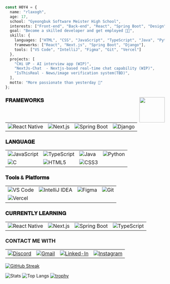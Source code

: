 ```ts
const H0Y4 = {
  name: "rlaxogh",
  age: 17,
  school: "Gyeongbuk Software Meister High School",
  interests: ["Front-end", "Back-end", "React", "Spring Boot", "Design", "AI", "Real-time apps"],
  goal: "Become a skilled developer and get employed 👨‍💻",
  skills: {
    languages: ["HTML", "CSS", "JavaScript", "TypeScript", "Java", "Python", "C", "Styled-components"],
    frameworks: ["React", "Next.js", "Spring Boot", "Django"],
    tools: ["VS Code", "IntelliJ", "Figma", "Git", "Vercel"]
  },
  projects: [
    "CHi UP - AI interview app (WIP)",
    "NextJs-Chat  - Nextjs-based real-time chat capability (WIP)",
    "IsThisReal - News/image verification system(TBD)",
  ],
  motto: "More passionate than yesterday 🌱"
};
```
### 𝐅𝐑𝐀𝐌𝐄𝐖𝐎𝐑𝐊𝐒 <img src="https://peppy-melba-47ed98.netlify.app/.netlify/functions/random-image" width="80" align="right">

|  |  |  |  |
|--|--|--|--|
| ![React Native](https://img.shields.io/badge/React_Native-20232A?style=for-the-badge&logo=react&logoColor=61DAFB) | ![Next.js](https://img.shields.io/badge/next%20js-000000?style=for-the-badge&logo=nextdotjs&logoColor=white) | ![Spring Boot](https://img.shields.io/badge/Spring_Boot-6DB33F?style=for-the-badge&logo=spring-boot&logoColor=white) | ![Django](https://img.shields.io/badge/Django-092E20?style=for-the-badge&logo=django&logoColor=green) |

### 𝐋𝐀𝐍𝐆𝐔𝐀𝐆𝐄
|  |  |  |  |
|--|--|--|--|
| ![JavaScript](https://img.shields.io/badge/JavaScript-323330?style=for-the-badge&logo=javascript&logoColor=F7DF1E) | ![TypeScript](https://img.shields.io/badge/TypeScript-007ACC?style=for-the-badge&logo=typescript&logoColor=white) | ![Java](https://img.shields.io/badge/Java-ED8B00?style=for-the-badge&logo=openjdk&logoColor=white) | ![Python](https://img.shields.io/badge/Python-FFD43B?style=for-the-badge&logo=python&logoColor=blue) |
| ![C](https://img.shields.io/badge/C-00599C?style=for-the-badge&logo=c&logoColor=white) | ![HTML5](https://img.shields.io/badge/HTML5-E34F26?style=for-the-badge&logo=html5&logoColor=white) | ![CSS3](https://img.shields.io/badge/CSS3-1572B6?style=for-the-badge&logo=css3&logoColor=white) |  |

### 𝐓𝐨𝐨𝐥𝐬 & 𝐏𝐥𝐚𝐭𝐟𝐨𝐫𝐦𝐬
|  |  |  |  |
|--|--|--|--|
| ![VS Code](https://img.shields.io/badge/VS_Code-007ACC?style=for-the-badge&logo=visual-studio-code&logoColor=white) | ![IntelliJ IDEA](https://img.shields.io/badge/IntelliJ_IDEA-000000?style=for-the-badge&logo=intellijidea&logoColor=white) | ![Figma](https://img.shields.io/badge/Figma-F24E1E?style=for-the-badge&logo=figma&logoColor=white) | ![Git](https://img.shields.io/badge/Git-F05032?style=for-the-badge&logo=git&logoColor=white) |
| ![Vercel](https://img.shields.io/badge/Vercel-000000?style=for-the-badge&logo=vercel&logoColor=white) |  |  |  |


### 𝐂𝐔𝐑𝐑𝐄𝐍𝐓𝐋𝐘 𝐋𝐄𝐀𝐑𝐍𝐈𝐍𝐆
|  |  |  |  |
|--|--|--|--|
| ![React Native](https://img.shields.io/badge/React_Native-20232A?style=for-the-badge&logo=react&logoColor=61DAFB) | ![Next.js](https://img.shields.io/badge/next%20js-000000?style=for-the-badge&logo=nextdotjs&logoColor=white) | ![Spring Boot](https://img.shields.io/badge/Spring_Boot-6DB33F?style=for-the-badge&logo=spring-boot&logoColor=white) | ![TypeScript](https://img.shields.io/badge/TypeScript-007ACC?style=for-the-badge&logo=typescript&logoColor=white) |

### CONTACT ME WITH
|  |  |  |  |
|--|--|--|--|
| [![Discord](https://img.shields.io/badge/Discord-5865F2?style=for-the-badge&logo=discord&logoColor=white)](https://discordapp.com/users/867071958071771157) | [![Gmail](https://img.shields.io/badge/Gmail-D14836?style=for-the-badge&logo=gmail&logoColor=white)](mailto:btm.email2769@gmail.com) | [![Linked-In](https://img.shields.io/badge/LinkedIn-0077B5?style=for-the-badge&logo=linkedin&logoColor=white)](https://www.linkedin.com/in/%EA%B9%80%ED%83%9C%ED%98%B8-%EA%B9%80%ED%83%9C%ED%98%B8-099213361/) | [![Instagram](https://img.shields.io/badge/Instagram-E4405F?style=for-the-badge&logo=instagram&logoColor=white)](https://www.instagram.com/btm.email2769/)

[![GitHub Streak](https://streak-stats.demolab.com/?user=rlaxogh76&theme=dark)](https://git.io/streak-stats)

![Stats](https://github-readme-stats.vercel.app/api?username=rlaxogh76&hide_title=false&hide_rank=false&show_icons=true&include_all_commits=true&count_private=true&disable_animations=false&theme=dracula&locale=en&hide_border=false&order=1)  ![Top Langs](https://github-readme-stats.vercel.app/api/top-langs?username=rlaxogh76&locale=en&hide_title=false&layout=compact&card_width=320&langs_count=5&theme=dracula&hide_border=false&order=2)
[![trophy](https://github-profile-trophy.vercel.app/?username=rlaxogh76&theme=onedark)](https://github.com/rlaxogh76/github-profile-trophy)
